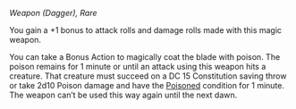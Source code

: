 _Weapon (Dagger), Rare_

You gain a +1 bonus to attack rolls and damage rolls made with this magic weapon.

You can take a Bonus Action to magically coat the blade with poison. The poison remains for 1 minute or until an attack using this weapon hits a creature. That creature must succeed on a DC 15 Constitution saving throw or take 2d10 Poison damage and have the [Poisoned](https://www.dndbeyond.com/sources/dnd/free-rules/rules-glossary#PoisonedCondition) condition for 1 minute. The weapon can’t be used this way again until the next dawn.